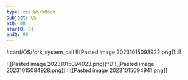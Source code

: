 ```yaml
---
type: zealWorkBook
subject: OS
atQ: 88
startQ: 81
endQ: 96
---
```

#card/OS/fork_system_call
![[Pasted image 20231015093922.png]]::B <!--SR:!2023-12-11,20,270-->

![[Pasted image 20231015094023.png]]::D <!--SR:!2024-01-26,66,310-->
![[Pasted image 20231015094928.png]]::![[Pasted image 20231015094941.png]] <!--SR:!2023-11-29,8,270-->